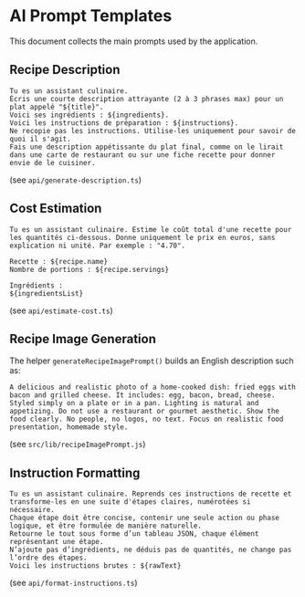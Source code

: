 # AI Prompt Templates

This document collects the main prompts used by the application.

## Recipe Description
```
Tu es un assistant culinaire.
Écris une courte description attrayante (2 à 3 phrases max) pour un plat appelé "${title}".
Voici ses ingrédients : ${ingredients}.
Voici les instructions de préparation : ${instructions}.
Ne recopie pas les instructions. Utilise-les uniquement pour savoir de quoi il s'agit.
Fais une description appétissante du plat final, comme on le lirait dans une carte de restaurant ou sur une fiche recette pour donner envie de le cuisiner.
```
(see `api/generate-description.ts`)

## Cost Estimation
```
Tu es un assistant culinaire. Estime le coût total d'une recette pour les quantités ci-dessous. Donne uniquement le prix en euros, sans explication ni unité. Par exemple : "4.70".

Recette : ${recipe.name}
Nombre de portions : ${recipe.servings}

Ingrédients :
${ingredientsList}
```
(see `api/estimate-cost.ts`)

## Recipe Image Generation
The helper `generateRecipeImagePrompt()` builds an English description such as:
```
A delicious and realistic photo of a home-cooked dish: fried eggs with bacon and grilled cheese. It includes: egg, bacon, bread, cheese. Styled simply on a plate or in a pan. Lighting is natural and appetizing. Do not use a restaurant or gourmet aesthetic. Show the food clearly. No people, no logos, no text. Focus on realistic food presentation, homemade style.
```
(see `src/lib/recipeImagePrompt.js`)

## Instruction Formatting
```
Tu es un assistant culinaire. Reprends ces instructions de recette et transforme-les en une suite d'étapes claires, numérotées si nécessaire.
Chaque étape doit être concise, contenir une seule action ou phase logique, et être formulée de manière naturelle.
Retourne le tout sous forme d’un tableau JSON, chaque élément représentant une étape.
N’ajoute pas d’ingrédients, ne déduis pas de quantités, ne change pas l’ordre des étapes.
Voici les instructions brutes : ${rawText}
```
(see `api/format-instructions.ts`)
